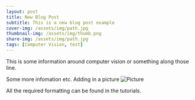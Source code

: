```yaml
---
layout: post
title: New Blog Post
subtitle: This is a new blog post example
cover-img: /assets/img/path.jpg
thumbnail-img: /assets/img/thumb.png
share-img: /assets/img/path.jpg
tags: [Computer Vision, test]
---
```



This is some information around computer vision or something along those line.  

Some more infomation etc. Adding in a picture ![Picture](/assets/img/path.jpg)  

All the required formatting can be found in the tutorials.

